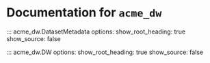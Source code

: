 # Documentation for `acme_dw`

::: acme_dw.DatasetMetadata
    options:
      show_root_heading: true
      show_source: false

::: acme_dw.DW
    options:
      show_root_heading: true
      show_source: false
